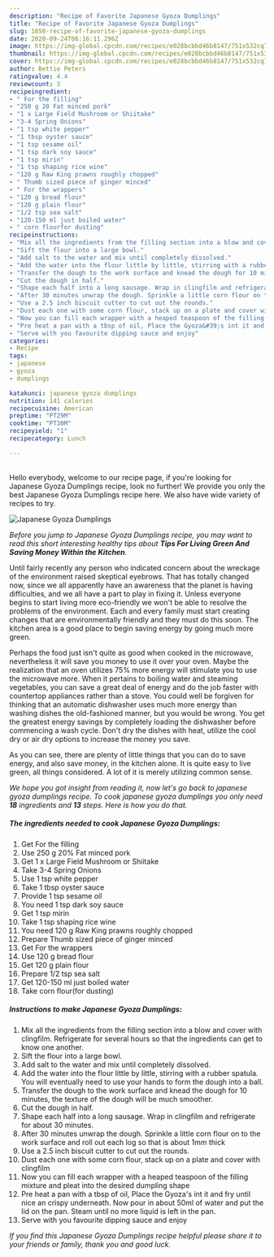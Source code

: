 ```yaml
---
description: "Recipe of Favorite Japanese Gyoza Dumplings"
title: "Recipe of Favorite Japanese Gyoza Dumplings"
slug: 1650-recipe-of-favorite-japanese-gyoza-dumplings
date: 2020-09-24T06:16:11.296Z
image: https://img-global.cpcdn.com/recipes/e028bcbbd46b8147/751x532cq70/japanese-gyoza-dumplings-recipe-main-photo.jpg
thumbnail: https://img-global.cpcdn.com/recipes/e028bcbbd46b8147/751x532cq70/japanese-gyoza-dumplings-recipe-main-photo.jpg
cover: https://img-global.cpcdn.com/recipes/e028bcbbd46b8147/751x532cq70/japanese-gyoza-dumplings-recipe-main-photo.jpg
author: Bettie Peters
ratingvalue: 4.4
reviewcount: 3
recipeingredient:
- " For the filling"
- "250 g 20 Fat minced pork"
- "1 x Large Field Mushroom or Shiitake"
- "3-4 Spring Onions"
- "1 tsp white pepper"
- "1 tbsp oyster sauce"
- "1 tsp sesame oil"
- "1 tsp dark soy sauce"
- "1 tsp mirin"
- "1 tsp shaping rice wine"
- "120 g Raw King prawns roughly chopped"
- " Thumb sized piece of ginger minced"
- " For the wrappers"
- "120 g bread flour"
- "120 g plain flour"
- "1/2 tsp sea salt"
- "120-150 ml just boiled water"
- " corn flourfor dusting"
recipeinstructions:
- "Mix all the ingredients from the filling section into a blow and cover with clingfilm. Refrigerate for several hours so that the ingredients can get to know one another."
- "Sift the flour into a large bowl."
- "Add salt to the water and mix until completely dissolved."
- "Add the water into the flour little by little, stirring with a rubber spatula. You will eventually need to use your hands to form the dough into a ball."
- "Transfer the dough to the work surface and knead the dough for 10 minutes, the texture of the dough will be much smoother."
- "Cut the dough in half."
- "Shape each half into a long sausage. Wrap in clingfilm and refrigerate for about 30 minutes."
- "After 30 minutes unwrap the dough. Sprinkle a little corn flour on to the work surface and roll out each log so that is about 1mm thick"
- "Use a 2.5 inch biscuit cutter to cut out the rounds."
- "Dust each one with some corn flour, stack up on a plate and cover with clingfilm"
- "Now you can fill each wrapper with a heaped teaspoon of the filling mixture and pleat into the desired dumpling shape"
- "Pre heat a pan with a tbsp of oil, Place the Gyoza&#39;s int it and fry until nice an crispy underneath. Now pour in about 50ml of water and put the lid on the pan. Steam until no more liquid is left in the pan."
- "Serve with you favourite dipping sauce and enjoy"
categories:
- Recipe
tags:
- japanese
- gyoza
- dumplings

katakunci: japanese gyoza dumplings 
nutrition: 141 calories
recipecuisine: American
preptime: "PT29M"
cooktime: "PT30M"
recipeyield: "1"
recipecategory: Lunch

---
```

<br>
Hello everybody, welcome to our recipe page, if you're looking for Japanese Gyoza Dumplings recipe, look no further! We provide you only the best Japanese Gyoza Dumplings recipe here. We also have wide variety of recipes to try.
<br>


![Japanese Gyoza Dumplings](https://img-global.cpcdn.com/recipes/e028bcbbd46b8147/751x532cq70/japanese-gyoza-dumplings-recipe-main-photo.jpg)

<i>Before you jump to Japanese Gyoza Dumplings recipe, you may want to read this short interesting healthy tips about 
<strong>Tips For Living Green And Saving Money Within the Kitchen</strong>.</i>
</br>

Until fairly recently any person who indicated concern about the wreckage of the environment raised skeptical eyebrows. That has totally changed now, since we all apparently have an awareness that the planet is having difficulties, and we all have a part to play in fixing it. Unless everyone begins to start living more eco-friendly we won't be able to resolve the problems of the environment. Each and every family must start creating changes that are environmentally friendly and they must do this soon. The kitchen area is a good place to begin saving energy by going much more green.

Perhaps the food just isn't quite as good when cooked in the microwave, nevertheless it will save you money to use it over your oven. Maybe the realization that an oven utilizes 75% more energy will stimulate you to use the microwave more. When it pertains to boiling water and steaming vegetables, you can save a great deal of energy and do the job faster with countertop appliances rather than a stove. You could well be forgiven for thinking that an automatic dishwasher uses much more energy than washing dishes the old-fashioned manner, but you would be wrong. You get the greatest energy savings by completely loading the dishwasher before commencing a wash cycle. Don't dry the dishes with heat, utilize the cool dry or air dry options to increase the money you save.

As you can see, there are plenty of little things that you can do to save energy, and also save money, in the kitchen alone. It is quite easy to live green, all things considered. A lot of it is merely utilizing common sense.


<i>We hope you got insight from reading it, now let's go back to japanese gyoza dumplings recipe. To cook japanese gyoza dumplings you only need <strong>18</strong> ingredients and <strong>13</strong> steps. Here is how you do that.
</i>

##### The ingredients needed to cook Japanese Gyoza Dumplings:

1. Get  For the filling
1. Use 250 g 20% Fat minced pork
1. Get 1 x Large Field Mushroom or Shiitake
1. Take 3-4 Spring Onions
1. Use 1 tsp white pepper
1. Take 1 tbsp oyster sauce
1. Provide 1 tsp sesame oil
1. You need 1 tsp dark soy sauce
1. Get 1 tsp mirin
1. Take 1 tsp shaping rice wine
1. You need 120 g Raw King prawns roughly chopped
1. Prepare  Thumb sized piece of ginger minced
1. Get  For the wrappers
1. Use 120 g bread flour
1. Get 120 g plain flour
1. Prepare 1/2 tsp sea salt
1. Get 120-150 ml just boiled water
1. Take  corn flour(for dusting)


##### Instructions to make Japanese Gyoza Dumplings:

1. Mix all the ingredients from the filling section into a blow and cover with clingfilm. Refrigerate for several hours so that the ingredients can get to know one another.
1. Sift the flour into a large bowl.
1. Add salt to the water and mix until completely dissolved.
1. Add the water into the flour little by little, stirring with a rubber spatula. You will eventually need to use your hands to form the dough into a ball.
1. Transfer the dough to the work surface and knead the dough for 10 minutes, the texture of the dough will be much smoother.
1. Cut the dough in half.
1. Shape each half into a long sausage. Wrap in clingfilm and refrigerate for about 30 minutes.
1. After 30 minutes unwrap the dough. Sprinkle a little corn flour on to the work surface and roll out each log so that is about 1mm thick
1. Use a 2.5 inch biscuit cutter to cut out the rounds.
1. Dust each one with some corn flour, stack up on a plate and cover with clingfilm
1. Now you can fill each wrapper with a heaped teaspoon of the filling mixture and pleat into the desired dumpling shape
1. Pre heat a pan with a tbsp of oil, Place the Gyoza&#39;s int it and fry until nice an crispy underneath. Now pour in about 50ml of water and put the lid on the pan. Steam until no more liquid is left in the pan.
1. Serve with you favourite dipping sauce and enjoy


<i>If you find this Japanese Gyoza Dumplings recipe helpful please share it to your friends or family, thank you and good luck.</i>
